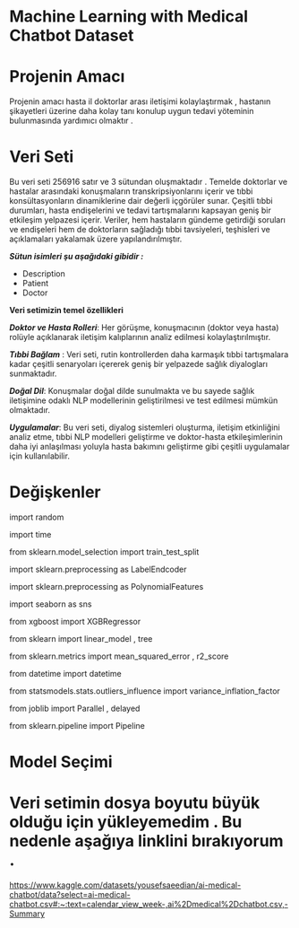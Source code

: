 
# Machine Learning with Medical Chatbot Dataset                     
  
# Projenin Amacı
Projenin amacı hasta il doktorlar arası iletişimi kolaylaştırmak , hastanın şikayetleri üzerine daha kolay tanı konulup uygun tedavi yöteminin bulunmasında yardımıcı olmaktır .

# Veri Seti
Bu veri seti 256916 satır ve 3 sütundan oluşmaktadır .
Temelde doktorlar ve hastalar arasındaki konuşmaların transkripsiyonlarını içerir ve tıbbi konsültasyonların dinamiklerine dair değerli içgörüler sunar. Çeşitli tıbbi durumları, hasta endişelerini ve tedavi tartışmalarını kapsayan geniş bir etkileşim yelpazesi içerir. Veriler, hem hastaların gündeme getirdiği soruları ve endişeleri hem de doktorların sağladığı tıbbi tavsiyeleri, teşhisleri ve açıklamaları yakalamak üzere yapılandırılmıştır. 

***Sütun isimleri şu aşağıdaki gibidir :***
- Description
- Patient
- Doctor

**Veri setimizin temel özellikleri**
  
***Doktor ve Hasta Rolleri***: Her görüşme, konuşmacının (doktor veya hasta) rolüyle açıklanarak iletişim kalıplarının analiz edilmesi kolaylaştırılmıştır.
  
***Tıbbi Bağlam*** : Veri seti, rutin kontrollerden daha karmaşık tıbbi tartışmalara kadar çeşitli senaryoları içererek geniş bir yelpazede sağlık diyalogları sunmaktadır.

***Doğal Dil***: Konuşmalar doğal dilde sunulmakta ve bu sayede sağlık iletişimine odaklı NLP modellerinin geliştirilmesi ve test edilmesi mümkün olmaktadır.

***Uygulamalar***: Bu veri seti, diyalog sistemleri oluşturma, iletişim etkinliğini analiz etme, tıbbi NLP modelleri geliştirme ve doktor-hasta etkileşimlerinin daha iyi anlaşılması yoluyla hasta bakımını geliştirme gibi çeşitli uygulamalar için kullanılabilir.





# Değişkenler

import random

import time

from sklearn.model_selection import train_test_split

import sklearn.preprocessing as LabelEndcoder 

import sklearn.preprocessing as PolynomialFeatures

import seaborn as sns

from xgboost import XGBRegressor

from sklearn import linear_model , tree

from sklearn.metrics import mean_squared_error , r2_score

from datetime import datetime 

from statsmodels.stats.outliers_influence import variance_inflation_factor

from joblib import Parallel , delayed

from sklearn.pipeline import Pipeline



# Model Seçimi








# Veri setimin dosya boyutu büyük olduğu için yükleyemedim . Bu nedenle aşağıya linklini bırakıyorum .
https://www.kaggle.com/datasets/yousefsaeedian/ai-medical-chatbot/data?select=ai-medical-chatbot.csv#:~:text=calendar_view_week-,ai%2Dmedical%2Dchatbot.csv,-Summary

